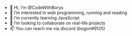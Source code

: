 - 👋 Hi, I’m @CodeWithBorys
- 👀 I’m interested in web programming, running and reading
- 🌱 I’m currently learning JavaScript
- 💞️ I’m looking to collaborate on real-life projects
- 📫 You can reach me via discord (bogori#9125)

